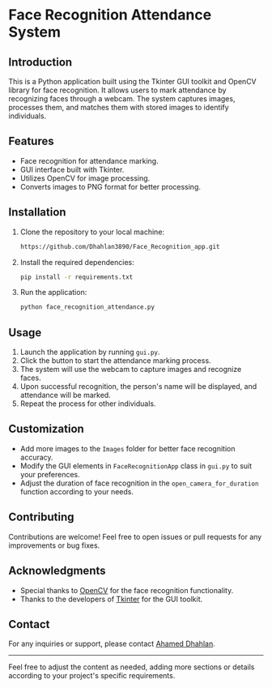 # Face Recognition Attendance System

## Introduction

This is a Python application built using the Tkinter GUI toolkit and OpenCV library for face recognition. It allows users to mark attendance by recognizing faces through a webcam. The system captures images, processes them, and matches them with stored images to identify individuals.

## Features

- Face recognition for attendance marking.
- GUI interface built with Tkinter.
- Utilizes OpenCV for image processing.
- Converts images to PNG format for better processing.

## Installation

1. Clone the repository to your local machine:

    ```bash
    https://github.com/Dhahlan3890/Face_Recognition_app.git
    ```

2. Install the required dependencies:

    ```bash
    pip install -r requirements.txt
    ```

3. Run the application:

    ```bash
    python face_recognition_attendance.py
    ```

## Usage

1. Launch the application by running `gui.py`.
2. Click the button to start the attendance marking process.
3. The system will use the webcam to capture images and recognize faces.
4. Upon successful recognition, the person's name will be displayed, and attendance will be marked.
5. Repeat the process for other individuals.

## Customization

- Add more images to the `Images` folder for better face recognition accuracy.
- Modify the GUI elements in `FaceRecognitionApp` class in `gui.py` to suit your preferences.
- Adjust the duration of face recognition in the `open_camera_for_duration` function according to your needs.

## Contributing

Contributions are welcome! Feel free to open issues or pull requests for any improvements or bug fixes.


## Acknowledgments

- Special thanks to [OpenCV](https://opencv.org/) for the face recognition functionality.
- Thanks to the developers of [Tkinter](https://docs.python.org/3/library/tkinter.html) for the GUI toolkit.

## Contact

For any inquiries or support, please contact [Ahamed Dhahlan](mailto:ahameddhahlan2000@gmail.com).

--- 

Feel free to adjust the content as needed, adding more sections or details according to your project's specific requirements.
